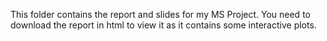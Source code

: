 This folder contains the report and slides for my MS Project. You need to download the report in html to view it as it contains some interactive plots.
